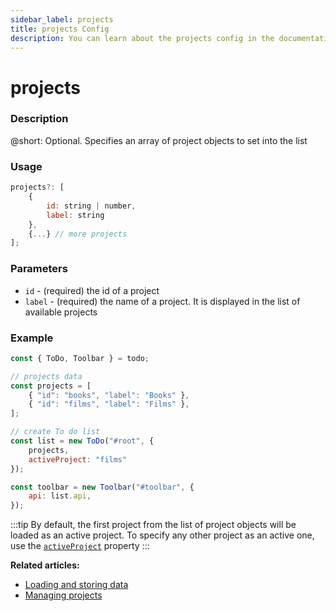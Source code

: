 ```yaml
---
sidebar_label: projects
title: projects Config
description: You can learn about the projects config in the documentation of the DHTMLX JavaScript To Do List library. Browse developer guides and API reference, try out code examples and live demos, and download a free 30-day evaluation version of DHTMLX To Do List.
---
```


# projects

### Description

@short: Optional. Specifies an array of project objects to set into the list

### Usage

~~~js
projects?: [
    {
        id: string | number,
        label: string
    },
    {...} // more projects
];
~~~

### Parameters

- `id` - (required) the id of a project
- `label` - (required) the name of a project. It is displayed in the list of available projects

### Example

~~~js {4-7,11}
const { ToDo, Toolbar } = todo;

// projects data
const projects = [
    { "id": "books", "label": "Books" },
    { "id": "films", "label": "Films" },
];

// create To do list
const list = new ToDo("#root", {
	projects,
    activeProject: "films"
});

const toolbar = new Toolbar("#toolbar", {
    api: list.api,
});
~~~

:::tip
By default, the first project from the list of project objects will be loaded as an active project. To specify any other project as an active one, use the [`activeProject`](api/configs/activeproject_config.md) property
:::

**Related articles:** 
- [Loading and storing data](guides/loading_data.md)
- [Managing projects](guides/project_index.md)